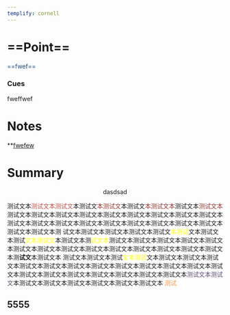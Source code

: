 ```yaml
---
templify: cornell
---
```


# ==Point==

<font color="#1f497d">==fwef==</font>

### Cues

fweffwef

# Notes

**<u>fwefew</u>

# Summary

<center>dasdsad</center>

测试文本<font color="#c0504d">测试文本测试文</font>本测试文<font color="#953734">本测试文</font>本测试文<font color="#953734">本测试文本</font>测试文本<font color="#953734">测试文本</font>测试文本测试文本测试文本测试文本测试文本测试文本测试文本测试文本测试文本测试文本测试文本测试文本测试文本测试文本测试文本测试文本测试文本测试文本测试文本测试文本测
试文本测试文本测试文本测试文本测试文<font color="#ffff00">本测试</font>文本测试文本测试<font color="#ffff00">文本测试文</font>本测试文本测<font color="#ffff00">试文本</font>测试文本测试文本测试文本测试文本测试文本测试文本测试文本测试文本测试文本测试文本测试文本测试文本测试文本测试文本测**试文**本测试文本
测试文本测试文本测试<font color="#ffff00">文本测试</font>文本测试文本测试文本测试文本测试文本测试文本测试文本测试文本测试文本测试文本测试文本测试文本测试文本测试文本测试文本测试文本测试文本测试文本测试文本测试文本<font color="#5f497a">测试文本测试文</font>本测试文本测试文本测试文本测试文本测试文本测试文本
<font color="#f79646">测试</font>

## 5555

